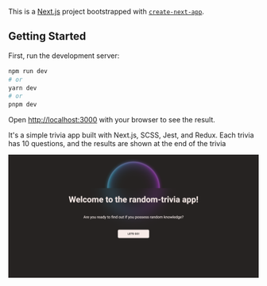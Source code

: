 This is a [Next.js](https://nextjs.org/) project bootstrapped with [`create-next-app`](https://github.com/vercel/next.js/tree/canary/packages/create-next-app).

## Getting Started

First, run the development server:

```bash
npm run dev
# or
yarn dev
# or
pnpm dev
```

Open [http://localhost:3000](http://localhost:3000) with your browser to see the result.

It's a simple trivia app built with Next.js, SCSS, Jest, and Redux. Each trivia has 10 questions, and the results are shown at the end of the trivia

![Home of trivia app](image.png)
